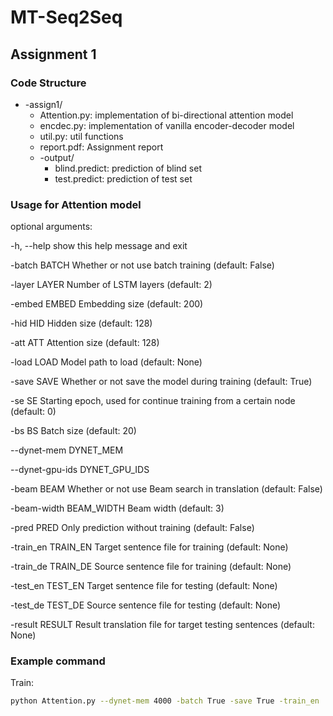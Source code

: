 # MT-Seq2Seq
## Assignment 1
### Code Structure

+ -assign1/
    + Attention.py: implementation of bi-directional attention model
    + encdec.py: implementation of vanilla encoder-decoder model
    + util.py: util functions 
    + report.pdf: Assignment report
    + -output/
        + blind.predict: prediction of blind set
        + test.predict: prediction of test set

### Usage for Attention model
optional arguments:

  -h, --help            show this help message and exit
  
  -batch BATCH          Whether or not use batch training (default: False)
  
  -layer LAYER          Number of LSTM layers (default: 2)
  
  -embed EMBED          Embedding size (default: 200)
  
  -hid HID              Hidden size (default: 128)
  
  -att ATT              Attention size (default: 128)
  
  -load LOAD            Model path to load (default: None)
  
  -save SAVE            Whether or not save the model during training
                        (default: True)
                        
  -se SE                Starting epoch, used for continue training from a
                        certain node (default: 0)
                        
  -bs BS                Batch size (default: 20)
  
  --dynet-mem DYNET_MEM
  
  --dynet-gpu-ids DYNET_GPU_IDS
  
  -beam BEAM            Whether or not use Beam search in translation
                        (default: False)
                        
  -beam-width BEAM_WIDTH
                        Beam width (default: 3)
                        
  -pred PRED            Only prediction without training (default: False)
  
  -train_en TRAIN_EN    Target sentence file for training (default: None)
  
  -train_de TRAIN_DE    Source sentence file for training (default: None)
  
  -test_en TEST_EN      Target sentence file for testing (default: None)
  
  -test_de TEST_DE      Source sentence file for testing (default: None)
  
  -result RESULT        Result translation file for target testing sentences
                        (default: None)
### Example command
Train:
```bash
python Attention.py --dynet-mem 4000 -batch True -save True -train_en ../data/train.en-de.low.en -train_de ../data/train.en-de.low.de
```
